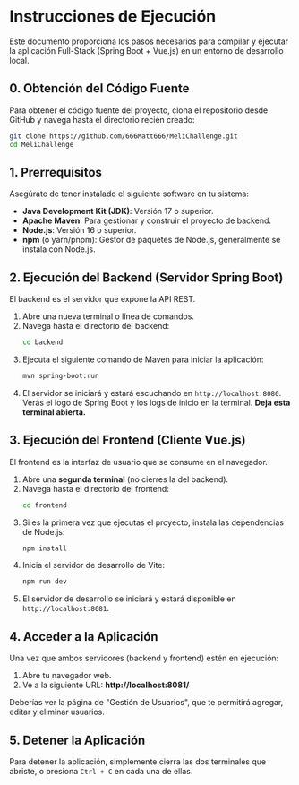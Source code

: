 # Instrucciones de Ejecución

Este documento proporciona los pasos necesarios para compilar y ejecutar la aplicación Full-Stack (Spring Boot + Vue.js) en un entorno de desarrollo local.

## 0. Obtención del Código Fuente

Para obtener el código fuente del proyecto, clona el repositorio desde GitHub y navega hasta el directorio recién creado:

```bash
git clone https://github.com/666Matt666/MeliChallenge.git
cd MeliChallenge
```

## 1. Prerrequisitos

Asegúrate de tener instalado el siguiente software en tu sistema:

-   **Java Development Kit (JDK)**: Versión 17 o superior.
-   **Apache Maven**: Para gestionar y construir el proyecto de backend.
-   **Node.js**: Versión 16 o superior.
-   **npm** (o yarn/pnpm): Gestor de paquetes de Node.js, generalmente se instala con Node.js.

## 2. Ejecución del Backend (Servidor Spring Boot)

El backend es el servidor que expone la API REST.

1.  Abre una nueva terminal o línea de comandos.
2.  Navega hasta el directorio del backend:
    ```bash
    cd backend
    ```
3.  Ejecuta el siguiente comando de Maven para iniciar la aplicación:
    ```bash
    mvn spring-boot:run
    ```
4.  El servidor se iniciará y estará escuchando en `http://localhost:8080`. Verás el logo de Spring Boot y los logs de inicio en la terminal. **Deja esta terminal abierta.**

## 3. Ejecución del Frontend (Cliente Vue.js)

El frontend es la interfaz de usuario que se consume en el navegador.

1.  Abre una **segunda terminal** (no cierres la del backend).
2.  Navega hasta el directorio del frontend:
    ```bash
    cd frontend
    ```
3.  Si es la primera vez que ejecutas el proyecto, instala las dependencias de Node.js:
    ```bash
    npm install
    ```
4.  Inicia el servidor de desarrollo de Vite:
    ```bash
    npm run dev
    ```
5.  El servidor de desarrollo se iniciará y estará disponible en `http://localhost:8081`.

## 4. Acceder a la Aplicación

Una vez que ambos servidores (backend y frontend) estén en ejecución:

1.  Abre tu navegador web.
2.  Ve a la siguiente URL: **http://localhost:8081/**

Deberías ver la página de "Gestión de Usuarios", que te permitirá agregar, editar y eliminar usuarios.

## 5. Detener la Aplicación

Para detener la aplicación, simplemente cierra las dos terminales que abriste, o presiona `Ctrl + C` en cada una de ellas.